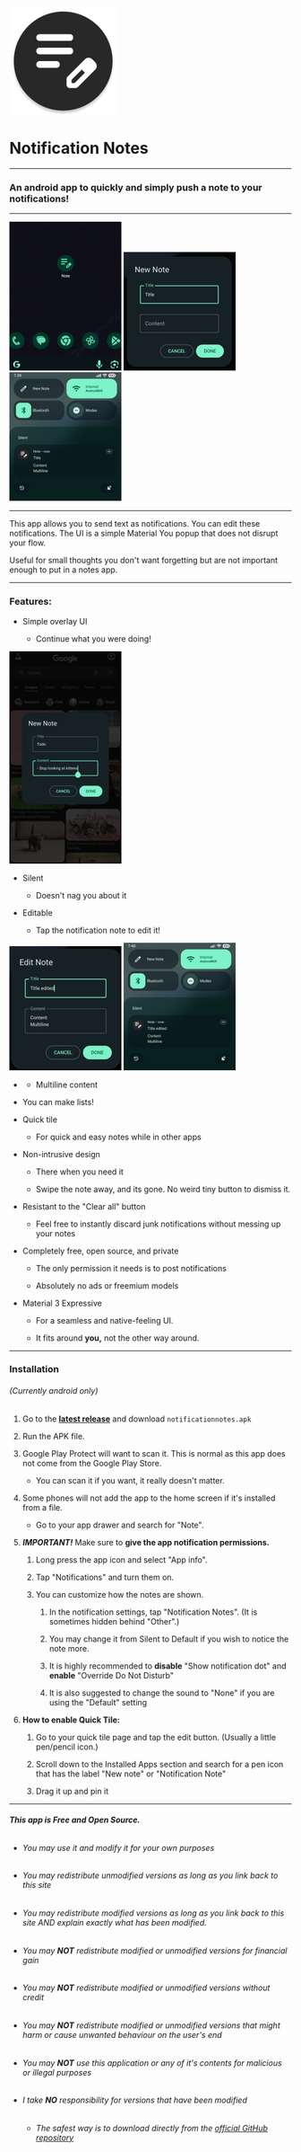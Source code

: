 ![](app/src/main/res/mipmap-xxxhdpi/ic_icon_round.webp)

# Notification Notes

---

### An android app to quickly and simply push a note to your notifications!

---

![](img/icon.png) ![](img/newnote.png) ![](img/note.png)

---

This app allows you to send text as notifications. You can edit these notifications. The UI is a simple Material You popup that does not disrupt your flow.

Useful for small thoughts you don't want forgetting but are not important enough to put in a notes app.

---

### Features:

- Simple overlay UI
  
  - Continue what you were doing!

![](img/overlay.png)

- Silent
  
  - Doesn't nag you about it

- Editable
  
  - Tap the notification note to edit it!

![](img/edit.png) ![](img/editednote.png)

- - Multiline content

- You can make lists!

- Quick tile
  
  - For quick and easy notes while in other apps

- Non-intrusive design
  
  - There when you need it
  
  - Swipe the note away, and its gone. No weird tiny button to dismiss it.

- Resistant to the "Clear all" button
  
  - Feel free to instantly discard junk notifications without messing up your notes

- Completely free, open source, and private
  
  - The only permission it needs is to post notifications
  
  - Absolutely no ads or freemium models

- Material 3 Expressive
  
  - For a seamless and native-feeling UI.
  
  - It fits around **you,** not the other way around.

---

### Installation

###### (Currently android only)

1. Go to the **[latest release](https://github.com/FractalScripts/notification-notes/releases)** and download `notificationnotes.apk`

2. Run the APK file.

3. Google Play Protect will want to scan it. This is normal as this app does not come from the Google Play Store.
   
   - You can scan it if you want, it really doesn't matter.

4. Some phones will not add the app to the home screen if it's installed from a file.
   
   - Go to your app drawer and search for "Note".

5. ***IMPORTANT!*** Make sure to **give the app notification permissions.**
   
   1. Long press the app icon and select "App info".
   
   2. Tap "Notifications" and turn them on.
   
   3. You can customize how the notes are shown.
      
      1. In the notification settings, tap "Notification Notes". (It is sometimes hidden behind "Other".)
      
      2. You may change it from Silent to Default if you wish to notice the note more.
      
      3. It is highly recommended to **disable** "Show notification dot" and **enable** "Override Do Not Disturb"
      
      4. It is also suggested to change the sound to "None" if you are using the "Default" setting

6. **How to enable Quick Tile:**
   
   1. Go to your quick tile page and tap the edit button. (Usually a little pen/pencil icon.)
   
   2. Scroll down to the Installed Apps section and search for a pen icon that has the label "New note" or "Notification Note"
   
   3. Drag it up and pin it

---

###### **This app is Free and Open Source.**

- ###### You may use it and modify it for your own purposes

- ###### You may redistribute *unmodified* versions as long as you link back to this site

- ###### You may redistribute *modified* versions as long as you link back to this site AND explain exactly what has been modified.

- ###### You may **NOT** redistribute modified or unmodified versions for financial gain

- ###### You may **NOT** redistribute modified or unmodified versions without credit

- ###### You may **NOT** redistribute modified or unmodified versions that might harm or cause unwanted behaviour on the user's end

- ###### You may **NOT** use this application or any of it's contents for malicious or illegal purposes

- ###### I take **NO** responsibility for versions that have been modified
  
  - ###### The safest way is to download directly from the [official GitHub repository](https://github.com/FractalScripts/notification-notes)
